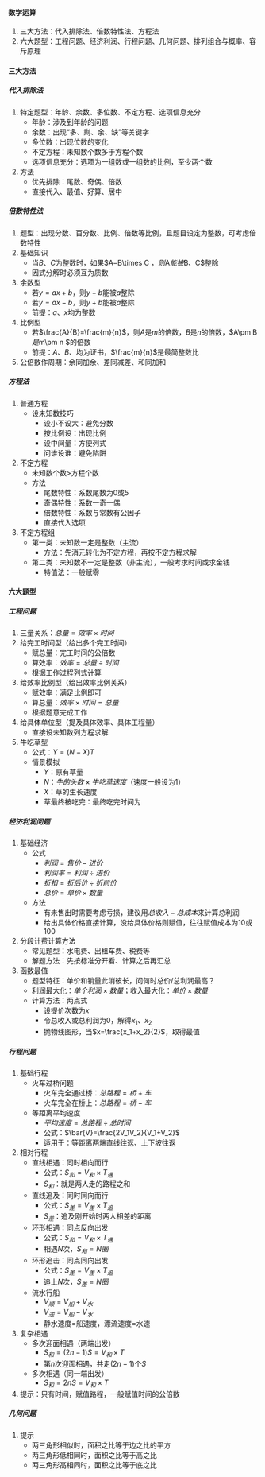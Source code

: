 #### 数学运算

1. 三大方法：代入排除法、倍数特性法、方程法
2. 六大题型：工程问题、经济利润、行程问题、几何问题、排列组合与概率、容斥原理

#### 三大方法

##### 代入排除法

1. 特定题型：年龄、余数、多位数、不定方程、选项信息充分
   - 年龄：涉及到年龄的问题
   - 余数：出现“多、剩、余、缺”等关键字
   - 多位数：出现位数的变化
   - 不定方程：未知数个数多于方程个数
   - 选项信息充分：选项为一组数或一组数的比例，至少两个数
2. 方法
   - 优先排除：尾数、奇偶、倍数
   - 直接代入、最值、好算、居中

##### 倍数特性法

1. 题型：出现分数、百分数、比例、倍数等比例，且题目设定为整数，可考虑倍数特性
2. 基础知识
   - 当$B$、$C$为整数时，如果$A=B\times C $，则$A$能被$B$、$C$整除
   - 因式分解时必须互为质数
3. 余数型
   - 若$y=ax+b$，则$y-b$能被$a$整除
   - 若$y=ax-b$，则$y+b$能被$a$整除
   - 前提：$a$、$x$均为整数
4. 比例型
   - 若$\frac{A}{B}=\frac{m}{n}$，则$A$是$m$的倍数，$B$是$n$的倍数，$A\pm B $是$m\pm n $的倍数
   - 前提：$A$、$B$、均为证书，$\frac{m}{n}$是最简整数比
5. 公倍数作周期：余同加余、差同减差、和同加和

##### 方程法

1. 普通方程
   - 设未知数技巧
     - 设小不设大：避免分数
     - 按比例设：出现比例 
     - 设中间量：方便列式
     - 问谁设谁：避免陷阱
2. 不定方程
   - 未知数个数$>$方程个数
   - 方法
     - 尾数特性：系数尾数为0或5
     - 奇偶特性：系数一奇一偶
     - 倍数特性：系数与常数有公因子
     - 直接代入选项
3. 不定方程组
   - 第一类：未知数一定是整数（主流）
     - 方法：先消元转化为不定方程，再按不定方程求解
   - 第二类：未知数不一定是整数（非主流），一般考求时间或求金钱
     - 特值法：一般赋零

#### 六大题型

##### 工程问题

1. 三量关系：$总量=效率\times 时间$
2. 给完工时间型（给出多个完工时间）
   - 赋总量：完工时间的公倍数
   - 算效率：$效率=总量\div 时间$
   - 根据工作过程列式计算
3. 给效率比例型（给出效率比例关系）
   - 赋效率：满足比例即可
   - 算总量：$效率\times 时间=总量$
   - 根据题意完成工作
4. 给具体单位型（提及具体效率、具体工程量）
   - 直接设未知数列方程求解
5. 牛吃草型 
   - 公式：$Y=(N-X)T$
   - 情景模拟
     - $Y$：原有草量
     - $N$：$牛的头数\times 牛吃草速度$（速度一般设为1）
     - $X$：草的生长速度
     - 草最终被吃完：最终吃完时间为

##### 经济利润问题

1. 基础经济
   - 公式
     - $利润=售价-进价$
     - $利润率=利润\div 进价$
     - $折扣=折后价\div 折前价$
     - $总价=单价\times 数量$
   - 方法
     - 有未售出时需要考虑亏损，建议用$总收入-总成本$来计算总利润
     - 给出具体价格直接计算，没给具体价格则赋值，往往赋值成本为10或100
3. 分段计费计算方法
   - 常见题型：水电费、出租车费、税费等
   - 解题方法：先按标准分开看、计算之后再汇总
4. 函数最值
   - 题型特征：单价和销量此消彼长，问何时总价/总利润最高？
   - 利润最大化：$单个利润\times 数量$；收入最大化：$单价\times 数量$
   - 计算方法：两点式
     - 设提价次数为$x$
     - 令总收入或总利润为0，解得$x_1$、$x_2$
     - 抛物线图形，当$x=\frac{x_1+x_2}{2}$，取得最值

##### 行程问题

1. 基础行程
   - 火车过桥问题
     - 火车完全通过桥：$总路程=桥+车$
     - 火车完全在桥上：$总路程=桥-车$
   - 等距离平均速度
     - $平均速度=总路程\div 总时间$
     - 公式：$\bar{V}=\frac{2V_1V_2}{V_1+V_2}$
     - 适用于：等距离两端直线往返、上下坡往返
2. 相对行程
   - 直线相遇：同时相向而行
     - 公式：$S_和=V_和\times T_遇$
     - $S_和$：就是两人走的路程之和
   - 直线追及：同时同向而行
     - 公式：$S_差=V_差\times T_追$
     - $S_差$：追及刚开始时两人相差的距离
   - 环形相遇：同点反向出发
     - 公式：$S_和=V_和\times T_遇$
     - 相遇$N$次，$S_和=N圈$
   - 环形追击：同点同向出发
     - 公式：$S_差=V_差\times T_追$
     - 追上$N$次，$S_差=N圈$
   - 流水行船
     - $V_顺=V_船+V_水$
     - $V_逆=V_船-V_水$
     - 静水速度=船速度，漂流速度=水速
3. 复杂相遇
   - 多次迎面相遇（两端出发）
     - $S_和=(2n-1)S=V_和\times T$
     - 第$n$次迎面相遇，共走$(2n-1)$个$S$
   - 多次相遇（同一端出发）
     - $S_和=2nS=V_和\times T$
4. 提示：只有时间，赋值路程，一般赋值时间的公倍数

##### 几何问题

1. 提示
   - 两三角形相似时，面积之比等于边之比的平方
   - 两三角形低相同时，面积之比等于高之比
   - 两三角形高相同时，面积之比等于底之比
